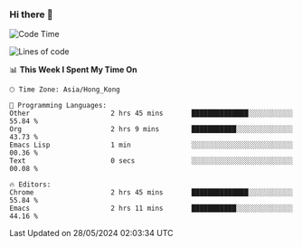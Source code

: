 ### Hi there 👋

<!--
**nicehiro/nicehiro** is a ✨ _special_ ✨ repository because its `README.md` (this file) appears on your GitHub profile.

Here are some ideas to get you started:

- 🔭 I’m currently working on ...
- 🌱 I’m currently learning ...
- 👯 I’m looking to collaborate on ...
- 🤔 I’m looking for help with ...
- 💬 Ask me about ...
- 📫 How to reach me: ...
- 😄 Pronouns: ...
- ⚡ Fun fact: ...
-->

<!--START_SECTION:waka-->
![Code Time](http://img.shields.io/badge/Code%20Time-328%20hrs%2011%20mins-blue)

![Lines of code](https://img.shields.io/badge/From%20Hello%20World%20I%27ve%20Written-2.7%20million%20lines%20of%20code-blue)

📊 **This Week I Spent My Time On** 

```text
🕑︎ Time Zone: Asia/Hong_Kong

💬 Programming Languages: 
Other                    2 hrs 45 mins       ██████████████░░░░░░░░░░░   55.84 % 
Org                      2 hrs 9 mins        ███████████░░░░░░░░░░░░░░   43.73 % 
Emacs Lisp               1 min               ░░░░░░░░░░░░░░░░░░░░░░░░░   00.36 % 
Text                     0 secs              ░░░░░░░░░░░░░░░░░░░░░░░░░   00.08 % 

🔥 Editors: 
Chrome                   2 hrs 45 mins       ██████████████░░░░░░░░░░░   55.84 % 
Emacs                    2 hrs 11 mins       ███████████░░░░░░░░░░░░░░   44.16 % 
```


 Last Updated on 28/05/2024 02:03:34 UTC
<!--END_SECTION:waka-->
